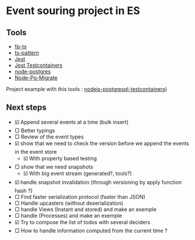 # Event souring project in ES

## Tools
- [fp-ts](https://gcanti.github.io/fp-ts/)
- [ts-pattern](https://github.com/gvergnaud/ts-pattern)
- [Jest](https://jestjs.io/)
- [Jest Testcontainers](https://github.com/Trendyol/jest-testcontainers/)
- [node-postgres](https://node-postgres.com/)
- [Node-Pg-Migrate](https://salsita.github.io/node-pg-migrate/)

Project example with this tools : [nodejs-postgresql-testcontainers](https://github.com/Yengas/nodejs-postgresql-testcontainers))

## Next steps

- ☑️ Append several events at a time (bulk insert)
- ▢ Better typings
- ▢ Review of the event types
- ☑️ show that we need to check the version before we append the events in the event store
  - ☑️ With property based testing
- ▢ show that we need snapshots
  - ☑️ With big event stream (generated?, tools?)
- ☑️ handle snapshot invalidation (through versioning by apply function hash ?)
- ▢ Find faster serialization protocol (faster than JSON)
- ▢ Handle upcasters (without deserialization)
- ▢ handle Views (Instant and stored) and make an exemple
- ▢ handle (Processes) and make an exemple
- ☑️ Try to compose the list of todos with several deciders
- ▢ How to handle information computed from the current time ?
